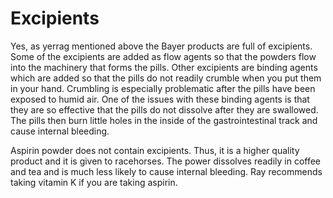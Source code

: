 # Excipients
Yes, as yerrag mentioned above the Bayer products are full of excipients. Some of the excipients are added as flow agents so that the powders flow into the machinery that forms the pills. Other excipients are binding agents which are added so that the pills do not readily crumble when you put them in your hand. Crumbling is especially problematic after the pills have been exposed to humid air. One of the issues with these binding agents is that they are so effective that the pills do not dissolve after they are swallowed. The pills then burn little holes in the inside of the gastrointestinal track and cause internal bleeding.  
  
Aspirin powder does not contain excipients. Thus, it is a higher quality product and it is given to racehorses. The power dissolves readily in coffee and tea and is much less likely to cause internal bleeding. Ray recommends taking vitamin K if you are taking aspirin.